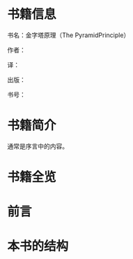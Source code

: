 # 书籍信息

书名：金字塔原理（The PyramidPrinciple）

作者：

译：

出版：

书号：

# 书籍简介

通常是序言中的内容。

# 书籍全览



# 前言



# 本书的结构